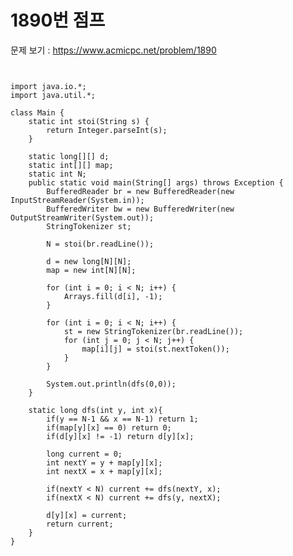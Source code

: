 # 1890번 점프

문제 보기 : <https://www.acmicpc.net/problem/1890>

<pre><code>

import java.io.*;
import java.util.*;

class Main {
    static int stoi(String s) {
        return Integer.parseInt(s);
    }

    static long[][] d;
    static int[][] map;
    static int N;
    public static void main(String[] args) throws Exception {
        BufferedReader br = new BufferedReader(new InputStreamReader(System.in));
        BufferedWriter bw = new BufferedWriter(new OutputStreamWriter(System.out));
        StringTokenizer st;

        N = stoi(br.readLine());

        d = new long[N][N];
        map = new int[N][N];

        for (int i = 0; i < N; i++) {
            Arrays.fill(d[i], -1);
        }

        for (int i = 0; i < N; i++) {
            st = new StringTokenizer(br.readLine());
            for (int j = 0; j < N; j++) {
                map[i][j] = stoi(st.nextToken());
            }
        }

        System.out.println(dfs(0,0));
    }

    static long dfs(int y, int x){
        if(y == N-1 && x == N-1) return 1;
        if(map[y][x] == 0) return 0;
        if(d[y][x] != -1) return d[y][x];

        long current = 0;
        int nextY = y + map[y][x];
        int nextX = x + map[y][x];

        if(nextY < N) current += dfs(nextY, x);
        if(nextX < N) current += dfs(y, nextX);

        d[y][x] = current;
        return current;
    }
}

</code></pre>